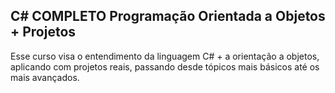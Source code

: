 ## C# COMPLETO Programação Orientada a Objetos + Projetos

Esse curso visa o entendimento da linguagem C# + a orientação a objetos, aplicando com projetos reais, passando desde tópicos mais básicos até os mais avançados.

